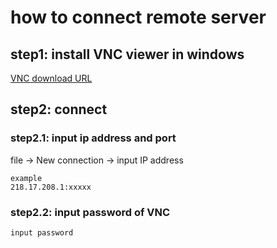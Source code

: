 # how to connect remote server

## step1: install VNC viewer in windows
[VNC download URL](https://www.realvnc.com/en/connect/download/viewer/)

## step2: connect

### step2.1: input ip address and port
file -> New connection -> input IP address

~~~
example
218.17.208.1:xxxxx
~~~

### step2.2: input password of VNC
~~~
input password
~~~
